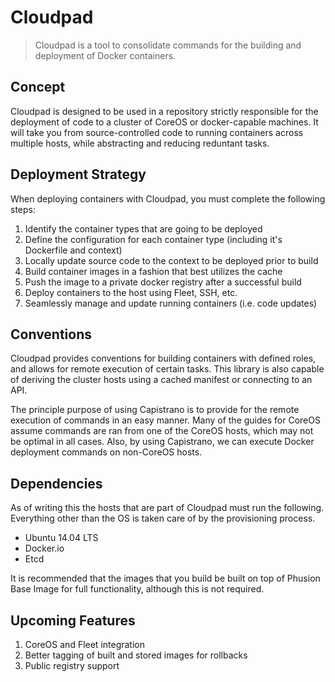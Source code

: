 # Cloudpad

> Cloudpad is a tool to consolidate commands for the building and deployment of Docker containers.

## Concept

Cloudpad is designed to be used in a repository strictly responsible for the deployment of code to a cluster of CoreOS or docker-capable machines. It will take you from source-controlled code to running containers across multiple hosts, while abstracting and reducing reduntant tasks.

## Deployment Strategy

When deploying containers with Cloudpad, you must complete the following steps:

1. Identify the container types that are going to be deployed
2. Define the configuration for each container type (including it's Dockerfile and context)
3. Locally update source code to the context to be deployed prior to build
4. Build container images in a fashion that best utilizes the cache
5. Push the image to a private docker registry after a successful build
6. Deploy containers to the host using Fleet, SSH, etc.
7. Seamlessly manage and update running containers (i.e. code updates)

## Conventions

Cloudpad provides conventions for building containers with defined roles, and allows for remote execution of certain tasks. This library is also capable of deriving the cluster hosts using a cached manifest or connecting to an API.

The principle purpose of using Capistrano is to provide for the remote execution of commands in an easy manner. Many of the guides for CoreOS assume commands are ran from one of the CoreOS hosts, which may not be optimal in all cases. Also, by using Capistrano, we can execute Docker deployment commands on non-CoreOS hosts.

## Dependencies

As of writing this the hosts that are part of Cloudpad must run the following. Everything other than the OS is taken care of by the provisioning process.

* Ubuntu 14.04 LTS
* Docker.io 
* Etcd

It is recommended that the images that you build be built on top of Phusion Base Image for full functionality, although this is not required.

## Upcoming Features

1. CoreOS and Fleet integration
2. Better tagging of built and stored images for rollbacks
3. Public registry support
